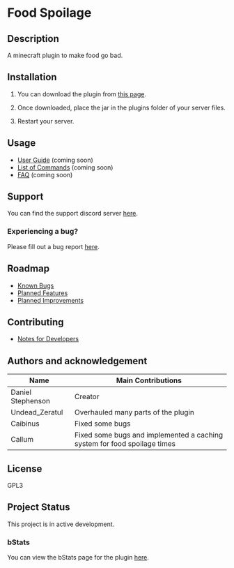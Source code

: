 # Food Spoilage

## Description
A minecraft plugin to make food go bad.

## Installation
1) You can download the plugin from [this page](https://www.spigotmc.org/resources/food-spoilage.81507/).

2) Once downloaded, place the jar in the plugins folder of your server files.

3) Restart your server.

## Usage
- [User Guide](https://github.com/dmccoystephenson/FoodSpoilage/wiki/Guide) (coming soon)
- [List of Commands](https://github.com/dmccoystephenson/FoodSpoilage/wiki/Commands) (coming soon)
- [FAQ](https://github.com/dmccoystephenson/FoodSpoilage/wiki/FAQ) (coming soon)

## Support
You can find the support discord server [here](https://discord.gg/xXtuAQ2). 

### Experiencing a bug?
Please fill out a bug report [here](https://github.com/dmccoystephenson/FoodSpoilage/issues?q=is%3Aissue+is%3Aopen+label%3Abug).

## Roadmap
- [Known Bugs](https://github.com/dmccoystephenson/MFoodSpoilage/issues?q=is%3Aopen+is%3Aissue+label%3Abug)
- [Planned Features](https://github.com/dmccoystephenson/FoodSpoilage/issues?q=is%3Aopen+is%3Aissue+label%3AEpic)
- [Planned Improvements](https://github.com/dmccoystephenson/FoodSpoilage/issues?q=is%3Aopen+is%3Aissue+label%3Aimprovement)

## Contributing
- [Notes for Developers](https://github.com/dmccoystephenson/FoodSpoilage/wiki/Developer-Notes)

## Authors and acknowledgement
Name | Main Contributions
------------ | -------------
Daniel Stephenson | Creator
Undead_Zeratul | Overhauled many parts of the plugin
Caibinus | Fixed some bugs
Callum | Fixed some bugs and implemented a caching system for food spoilage times

## License
GPL3

## Project Status
This project is in active development.

### bStats
You can view the bStats page for the plugin [here](https://bstats.org/plugin/bukkit/Food%20Spoilage/8992).
